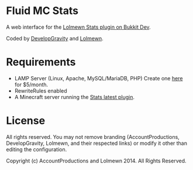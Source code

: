 # Fluid MC Stats

A web interface for the [Lolmewn Stats plugin on Bukkit Dev](http://pieuniversity.com/ILBg2).

Coded by [DevelopGravity](http://accountproductions.com) and [Lolmewn](http://pieuniversity.com/R2CMf).

# Requirements

- LAMP Server (Linux, Apache, MySQL/MariaDB, PHP) Create one [here](http://pieuniversity.com/-CP5d) for $5/month.
- RewriteRules enabled
- A Minecraft server running the [Stats latest plugin](http://pieuniversity.com/ILBg2).

# License

All rights reserved. You may not remove branding (AccountProductions, DevelopGravity, Lolmewn, and their respected links) or modify it other than editing the configuration.


Copyright (c) AccountProductions and Lolmewn 2014. All Rights Reserved.